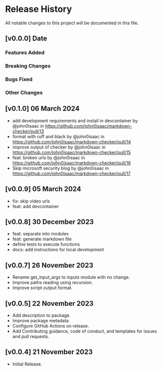 # Release History

All notable changes to this project will be documented in this file.

## [v0.0.0] Date

### Features Added

### Breaking Changes

### Bugs Fixed

### Other Changes

## [v0.1.0] 06 March 2024
* add development requirements and install in devcontainer by @john0isaac in https://github.com/john0isaac/markdown-checker/pull/13
* format with ruff and black by @john0isaac in https://github.com/john0isaac/markdown-checker/pull/14
* improve output of checker by @john0isaac in https://github.com/john0isaac/markdown-checker/pull/15
* feat: broken urls by @john0isaac in https://github.com/john0isaac/markdown-checker/pull/16
* Skip microsoft security blog by @john0isaac in https://github.com/john0isaac/markdown-checker/pull/17

## [v0.0.9] 05 March 2024

- fix: skip video urls
- feat: add devcontainer

## [v0.0.8] 30 December 2023

- feat: separate into modules
- feat: generate markdown file
- define tests to execute functions
- docs: add instructions for local development


## [v0.0.7] 26 November 2023

- Rename get_input_args to inputs module with no change.
- Improve paths reading using recursion.
- Improve script output format.

## [v0.0.5] 22 November 2023

- Add description to package.
- Improve package metadata.
- Configure GitHub Actions on release.
- Add Contributing guidance, code of conduct, and templates for issues and pull requests.

## [v0.0.4] 21 November 2023

- Initial Release.
